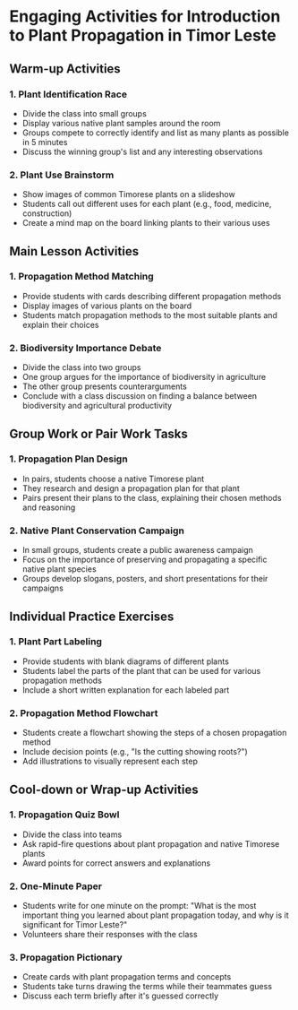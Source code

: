 # Engaging Activities for Introduction to Plant Propagation in Timor Leste

## Warm-up Activities

### 1. Plant Identification Race
- Divide the class into small groups
- Display various native plant samples around the room
- Groups compete to correctly identify and list as many plants as possible in 5 minutes
- Discuss the winning group's list and any interesting observations

### 2. Plant Use Brainstorm
- Show images of common Timorese plants on a slideshow
- Students call out different uses for each plant (e.g., food, medicine, construction)
- Create a mind map on the board linking plants to their various uses

## Main Lesson Activities

### 1. Propagation Method Matching
- Provide students with cards describing different propagation methods
- Display images of various plants on the board
- Students match propagation methods to the most suitable plants and explain their choices

### 2. Biodiversity Importance Debate
- Divide the class into two groups
- One group argues for the importance of biodiversity in agriculture
- The other group presents counterarguments
- Conclude with a class discussion on finding a balance between biodiversity and agricultural productivity

## Group Work or Pair Work Tasks

### 1. Propagation Plan Design
- In pairs, students choose a native Timorese plant
- They research and design a propagation plan for that plant
- Pairs present their plans to the class, explaining their chosen methods and reasoning

### 2. Native Plant Conservation Campaign
- In small groups, students create a public awareness campaign
- Focus on the importance of preserving and propagating a specific native plant species
- Groups develop slogans, posters, and short presentations for their campaigns

## Individual Practice Exercises

### 1. Plant Part Labeling
- Provide students with blank diagrams of different plants
- Students label the parts of the plant that can be used for various propagation methods
- Include a short written explanation for each labeled part

### 2. Propagation Method Flowchart
- Students create a flowchart showing the steps of a chosen propagation method
- Include decision points (e.g., "Is the cutting showing roots?")
- Add illustrations to visually represent each step

## Cool-down or Wrap-up Activities

### 1. Propagation Quiz Bowl
- Divide the class into teams
- Ask rapid-fire questions about plant propagation and native Timorese plants
- Award points for correct answers and explanations

### 2. One-Minute Paper
- Students write for one minute on the prompt: "What is the most important thing you learned about plant propagation today, and why is it significant for Timor Leste?"
- Volunteers share their responses with the class

### 3. Propagation Pictionary
- Create cards with plant propagation terms and concepts
- Students take turns drawing the terms while their teammates guess
- Discuss each term briefly after it's guessed correctly